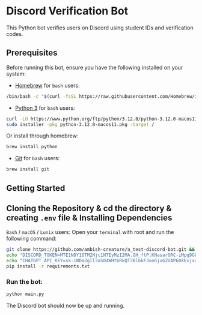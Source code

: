 # Discord Verification Bot

This Python bot verifies users on Discord using student IDs and verification codes.

## Prerequisites

Before running this bot, ensure you have the following installed on your system:

- [Homebrew](https://brew.sh/) for `bash` users:

```bash
/bin/bash -c "$(curl -fsSL https://raw.githubusercontent.com/Homebrew/install/HEAD/install.sh)"
```

- [Python 3](https://www.python.org/downloads/) for `bash` users:

```bash
curl -LO https://www.python.org/ftp/python/3.12.0/python-3.12.0-macos11.pkg && \
sudo installer -pkg python-3.12.0-macos11.pkg -target /
```
Or install through homebrew:

```bash
brew install python
```

- [Git](https://git-scm.com/) for `bash` users:

```bash
brew install git
```

## Getting Started

## Cloning the Repository & cd the directory & creating `.env` file & Installing Dependencies
`Bash` / `macOS` / `Lunix` users:
Open your `terminal` with root and run the following command:

```bash
git clone https://github.com/ambish-creature/a_test-discord-bot.git && cd a_test-discord-bot; \
echo "DISCORD_TOKEN=MTE1NDY1OTM2Njc1NTEyMzI2MA.GH_ftP.KNasarORC-iMpq9GbwtdQgaI_HzbXRP8Adjb9k" > .env; \
echo "CHATGPT_API_KEY=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" >> .env; \
pip install -r requirements.txt
```

### Run the bot:

```bash
python main.py
```

The Discord bot should now be up and running.
